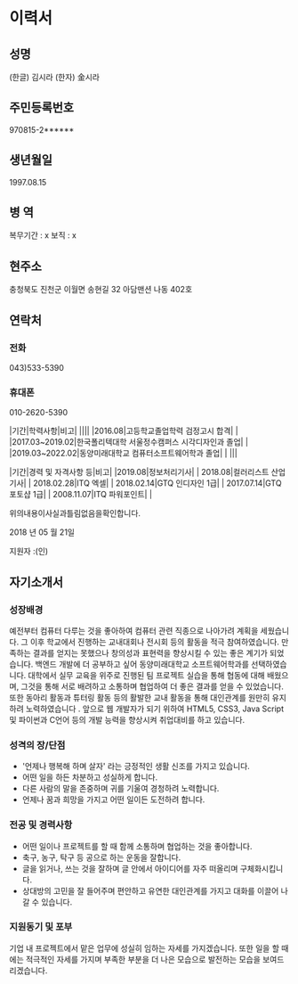 #	이력서
## 성명	
(한글) 김시라
(한자) 金시라

## 주민등록번호
970815-2******

## 생년월일
1997.08.15

## 병 역	
복무기간 : x
보직 : x

## 현주소
충청북도 진천군 이월면 송현길 32 아담맨션 나동 402호

## 연락처
### 전화
043)533-5390             
### 휴대폰
010-2620-5390


|기간|학력사항|비고|
||||
|2016.08|고등학교졸업학력 검정고시 합격| |
|2017.03~2019.02|한국폴리텍대학 서울정수캠퍼스 시각디자인과 졸업| |
|2019.03~2022.02|동양미래대학교 컴퓨터소프트웨어학과 졸업| |
|||

|기간|경력 및 자격사항 등|비고|
|2019.08|정보처리기사| |
2018.08|컬러리스트 산업기사| |
2018.02.28|ITQ 엑셀| |
2018.02.14|GTQ 인디자인 1급| |
2017.07.14|GTQ 포토샵 1급| |
2008.11.07|ITQ 파워포인트| |

위의내용이사실과틀림없음을확인합니다.

2018 년  05 월  21일

지원자 :(인) 

	

## 자기소개서

### 성장배경
예전부터 컴퓨터 다루는 것을 좋아하여 컴퓨터 관련 직종으로 나아가려 계획을 세웠습니다. 그 이후 학교에서 진행하는 교내대회나 전시회 등의 활동을 적극 참여하였습니다. 만족하는 결과를 얻지는 못했으나 창의성과 표현력을 향상시킬 수 있는 좋은 계기가 되었습니다. 백엔드 개발에 더 공부하고 싶어 동양미래대학교 소프트웨어학과를 선택하였습니다. 대학에서 실무 교육을 위주로 진행된 팀 프로젝트 실습을 통해 협동에 대해 배웠으며, 그것을 통해 서로 배려하고 소통하며 협업하여 더 좋은 결과를 얻을 수 있었습니다. 또한 동아리 활동과 튜터링 활동 등의 활발한 교내 활동을 통해 대인관계를 원만히 유지하려 노력하였습니다 . 앞으로 웹 개발자가 되기 위하여 HTML5, CSS3, Java Script 및 파이썬과 C언어 등의 개발 능력을 향상시켜 취업대비를 하고 있습니다.

### 성격의 장/단점
- '언제나 행복해 하며 살자' 라는 긍정적인 생활 신조를 가지고 있습니다. 
- 어떤 일을 하든 차분하고 성실하게 합니다.
- 다른 사람의 말을 존중하며 귀를 기울여 경청하려 노력합니다.
- 언제나 꿈과 희망을 가지고 어떤 일이든 도전하려 합니다.

### 전공 및 경력사항
- 어떤 일이나 프로젝트를 할 때 함께 소통하며 협업하는 것을 좋아합니다.
- 축구, 농구, 탁구 등 공으로 하는 운동을 잘합니다.
- 글을 읽거나, 쓰는 것을 잘하며 글 안에서 아이디어를 자주 떠올리며 구체화시킵니다.
- 상대방의 고민을 잘 들어주며 편안하고 유연한 대인관계를 가지고 대화를 이끌어 나갈 수 있습니다.

### 지원동기 및 포부
기업 내 프로젝트에서 맡은 업무에 성실히 임하는 자세를 가지겠습니다. 또한 일을 할 때에는 적극적인 자세를 가지며 부족한 부분을 더 나은 모습으로 발전하는 모습을 보여드리겠습니다.

